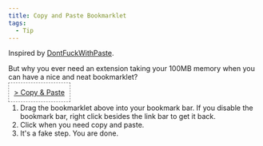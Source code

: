 ```yaml
---
title: Copy and Paste Bookmarklet
tags:
  - Tip
---
```


Inspired by [DontFuckWithPaste](https://github.com/jswanner/DontFuckWithPaste).

But why you ever need an extension taking your 100MB memory when you can have a nice and neat bookmarklet?

<a style="padding: 10px; border: 1px dashed #777; background-image: none;" href="javascript:(function()%7Bconst%20allowCopyAndPaste%20%3D%20(e)%3D%3E%20%7Be.stopImmediatePropagation()%3Breturn%20true%3B%7D%3B%5B'copy'%2C'paste'%5D.forEach(a%20%3D%3E%20%7Bdocument.addEventListener(a%2C%20allowCopyAndPaste%2C%20true)%3B%7D)%7D)()">&gt; Copy & Paste</a>

1. Drag the bookmarklet above into your bookmark bar. If you disable the bookmark bar, right click besides the link bar to get it back.
1. Click when you need copy and paste.
1. It's a fake step. You are done.
